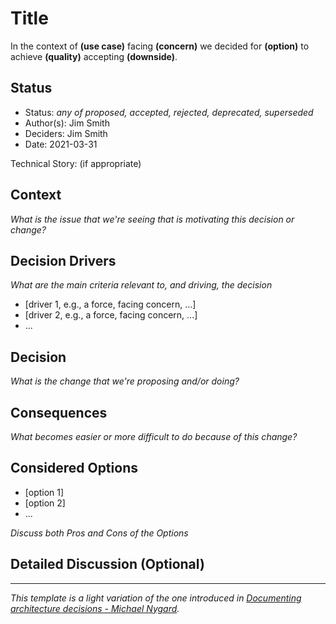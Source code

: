 # Title

In the context of __(use case)__
facing __(concern)__
we decided for __(option)__
to achieve __(quality)__
accepting __(downside)__.

## Status

* Status: _any of proposed, accepted, rejected, deprecated, superseded_
* Author(s): Jim Smith
* Deciders: Jim Smith
* Date: 2021-03-31

Technical Story: (if appropriate)

## Context

_What is the issue that we're seeing that is motivating this decision or change?_

## Decision Drivers

_What are the main criteria relevant to, and driving, the decision_

* [driver 1, e.g., a force, facing concern, ...]
* [driver 2, e.g., a force, facing concern, ...]
* ...

## Decision

_What is the change that we're proposing and/or doing?_

## Consequences

_What becomes easier or more difficult to do because of this change?_

## Considered Options

* [option 1]
* [option 2]
* ...

_Discuss both Pros and Cons of the Options_

## Detailed Discussion (Optional)

---
_This template is a light variation of the one introduced in [Documenting architecture decisions - Michael Nygard](http://thinkrelevance.com/blog/2011/11/15/documenting-architecture-decisions)._

